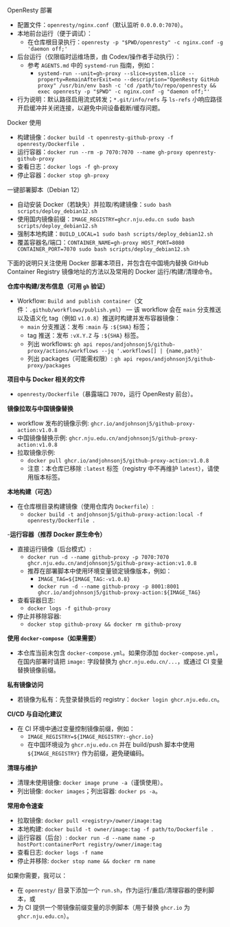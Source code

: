 OpenResty 部署

- 配置文件：`openresty/nginx.conf`（默认监听 `0.0.0.0:7070`）。
- 本地前台运行（便于调试）：
  - 在仓库根目录执行：`openresty -p "$PWD/openresty" -c nginx.conf -g 'daemon off;'`
- 后台运行（仅限临时运维场景，由 Codex/操作者手动执行）：
  - 参考 `AGENTS.md` 中的 `systemd-run` 指南，例如：
    - `systemd-run --unit=gh-proxy --slice=system.slice --property=RemainAfterExit=no --description="OpenResty GitHub proxy" /usr/bin/env bash -c 'cd /path/to/repo/openresty && exec openresty -p "$PWD" -c nginx.conf -g "daemon off;"'`
- 行为说明：默认路径启用流式转发；`*.git/info/refs` 与 `ls-refs` 小响应路径开启缓冲并关闭连接，以避免中间设备截断/缓存问题。

Docker 使用

- 构建镜像：`docker build -t openresty-github-proxy -f openresty/Dockerfile .`
- 运行容器：`docker run --rm -p 7070:7070 --name gh-proxy openresty-github-proxy`
- 查看日志：`docker logs -f gh-proxy`
- 停止容器：`docker stop gh-proxy`

一键部署脚本（Debian 12）

- 自动安装 Docker（若缺失）并拉取/构建镜像：`sudo bash scripts/deploy_debian12.sh`
- 使用国内镜像前缀：`IMAGE_REGISTRY=ghcr.nju.edu.cn sudo bash scripts/deploy_debian12.sh`
- 强制本地构建：`BUILD_LOCAL=1 sudo bash scripts/deploy_debian12.sh`
- 覆盖容器名/端口：`CONTAINER_NAME=gh-proxy HOST_PORT=8080 CONTAINER_PORT=7070 sudo bash scripts/deploy_debian12.sh`

下面的说明只关注使用 Docker 部署本项目，并包含在中国境内替换 GitHub Container Registry 镜像地址的方法以及常用的 Docker 运行/构建/清理命令。

**仓库中构建/发布信息（可用 `gh` 验证）**
- Workflow: `Build and publish container`（文件：`.github/workflows/publish.yml`） — 该 workflow 会在 `main` 分支推送以及语义化 tag（例如 `v1.0.8`）推送时构建并发布容器镜像：
  - `main` 分支推送：发布 `:main` 与 `:${SHA}` 标签；
  - tag 推送：发布 `:vX.Y.Z` 与 `:${SHA}` 标签。
  - 列出 workflows: `gh api repos/andjohnsonj5/github-proxy/actions/workflows --jq '.workflows[] | {name,path}'`
  - 列出 packages（可能需权限）: `gh api repos/andjohnsonj5/github-proxy/packages`

**项目中与 Docker 相关的文件**
- `openresty/Dockerfile`（暴露端口 `7070`，运行 OpenResty 前台）。

**镜像拉取与中国镜像替换**
- workflow 发布的镜像示例: `ghcr.io/andjohnsonj5/github-proxy-action:v1.0.8`
- 中国镜像替换示例: `ghcr.nju.edu.cn/andjohnsonj5/github-proxy-action:v1.0.8`
- 拉取镜像示例:
  - `docker pull ghcr.io/andjohnsonj5/github-proxy-action:v1.0.8`
  - 注意：本仓库已移除 `:latest` 标签（registry 中不再维护 `latest`），请使用版本标签。

**本地构建（可选）**
- 在仓库根目录构建镜像（使用仓库内 `Dockerfile`）:
  - `docker build -t andjohnsonj5/github-proxy-action:local -f openresty/Dockerfile .`

-**运行容器（推荐 Docker 原生命令）**
- 直接运行镜像（后台模式）:
  - `docker run -d --name github-proxy -p 7070:7070 ghcr.nju.edu.cn/andjohnsonj5/github-proxy-action:v1.0.8`
  - 推荐在部署脚本中使用环境变量锁定镜像版本，例如：
    - `IMAGE_TAG=${IMAGE_TAG:-v1.0.8}`
    - `docker run -d --name github-proxy -p 8001:8001 ghcr.io/andjohnsonj5/github-proxy-action:${IMAGE_TAG}`
- 查看容器日志:
  - `docker logs -f github-proxy`
- 停止并移除容器:
  - `docker stop github-proxy && docker rm github-proxy`

**使用 `docker-compose`（如果需要）**
- 本仓库当前未包含 `docker-compose.yml`。如果你添加 `docker-compose.yml`，在国内部署时请把 `image:` 字段替换为 `ghcr.nju.edu.cn/...`，或通过 CI 变量替换镜像前缀。

**私有镜像访问**
- 若镜像为私有：先登录替换后的 registry：`docker login ghcr.nju.edu.cn`。

**CI/CD 与自动化建议**
- 在 CI 环境中通过变量控制镜像前缀，例如：
  - `IMAGE_REGISTRY=${IMAGE_REGISTRY:-ghcr.io}`
  - 在中国环境设为 `ghcr.nju.edu.cn` 并在 build/push 脚本中使用 `${IMAGE_REGISTRY}` 作为前缀，避免硬编码。

**清理与维护**
- 清理未使用镜像: `docker image prune -a`（谨慎使用）。
- 列出镜像: `docker images`；列出容器: `docker ps -a`。

**常用命令速查**
- 拉取镜像: `docker pull <registry>/owner/image:tag`
- 本地构建: `docker build -t owner/image:tag -f path/to/Dockerfile .`
- 运行容器（后台）: `docker run -d --name name -p hostPort:containerPort registry/owner/image:tag`
- 查看日志: `docker logs -f name`
- 停止并移除: `docker stop name && docker rm name`

如果你需要，我可以：
- 在 `openresty/` 目录下添加一个 `run.sh`，作为运行/重启/清理容器的便利脚本，或
- 为 CI 提供一个带镜像前缀变量的示例脚本（用于替换 `ghcr.io` 为 `ghcr.nju.edu.cn`）。
